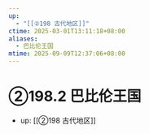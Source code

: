 ```yaml
---
up:
  - "[[②198 古代地区]]"
ctime: 2025-03-01T13:11:18+08:00
aliases:
  - 巴比伦王国
mtime: 2025-09-09T12:37:06+08:00
---
```


# ②198.2 巴比伦王国

- up: [[②198 古代地区]]
